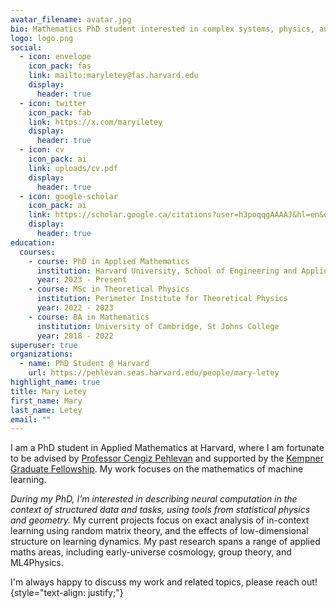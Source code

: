 ```yaml
---
avatar_filename: avatar.jpg
bio: Mathematics PhD student interested in complex systems, physics, and geometry.
logo: logo.png
social:
  - icon: envelope
    icon_pack: fas
    link: mailto:maryletey@fas.harvard.edu
    display:
      header: true
  - icon: twitter
    icon_pack: fab
    link: https://x.com/maryiletey
    display:
      header: true
  - icon: cv
    icon_pack: ai
    link: uploads/cv.pdf
    display:
      header: true
  - icon: google-scholar
    icon_pack: ai
    link: https://scholar.google.ca/citations?user=h3poqqgAAAAJ&hl=en&oi=ao
    display:
      header: true
education:
  courses:
    - course: PhD in Applied Mathematics
      institution: Harvard University, School of Engineering and Applied Sciences
      year: 2023 - Present
    - course: MSc in Theoretical Physics
      institution: Perimeter Institute for Theoretical Physics
      year: 2022 - 2023
    - course: BA in Mathematics
      institution: University of Cambridge, St Johns College
      year: 2018 - 2022
superuser: true
organizations:
  - name: PhD Student @ Harvard
    url: https://pehlevan.seas.harvard.edu/people/mary-letey
highlight_name: true
title: Mary Letey
first_name: Mary
last_name: Letey
email: ""
---
```

I am a PhD student in Applied Mathematics at Harvard, where I am fortunate to be advised by [Professor Cengiz Pehlevan](https://pehlevan.seas.harvard.edu/people/cengiz-pehlevan) and supported by the [Kempner Graduate Fellowship](https://kempnerinstitute.harvard.edu/education/graduate-fellowship/). My work focuses on the mathematics of machine learning. 

_During my PhD, I’m interested in describing neural computation in the context of structured data and tasks, using tools from statistical physics and geometry._ My current projects focus on exact analysis of in-context learning using random matrix theory, and the effects of low-dimensional structure on learning dynamics. My past research spans a range of applied maths areas, including early-universe cosmology, group theory, and ML4Physics. 

I'm always happy to discuss my work and related topics, please reach out! 
{style="text-align: justify;"}
